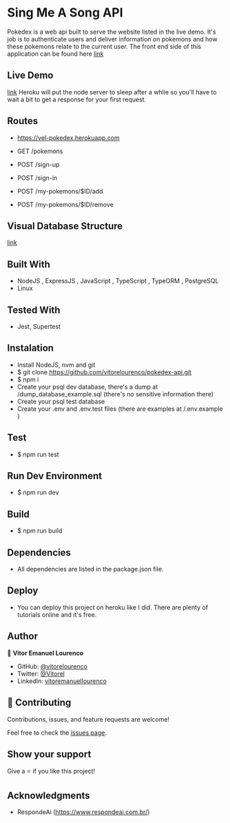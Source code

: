 # Sing Me A Song API

Pokedex is a web api built to serve the website listed in the live demo. It's job is to authenticate users and deliver information on pokemons and how these pokemons relate to the current user. The front end side of this application can be found here [link](https://github.com/vitorelourenco/pokedex-react)

## Live Demo
[link](https://pokedex-rose-six.vercel.app/)
Heroku will put the node server to sleep after a while so you'll have to wait a bit to get a response for your first request.

## Routes 
- https://vel-pokedex.herokuapp.com

- GET /pokemons

- POST /sign-up </br>
- POST /sign-in </br>
- POST /my-pokemons/$ID/add </br>
- POST /my-pokemons/$ID/remove </br>


## Visual Database Structure
[link](https://imgur.com/a/goSDjLP)

## Built With

- NodeJS , ExpressJS , JavaScript , TypeScript , TypeORM , PostgreSQL
- Linux

## Tested With

- Jest, Supertest

## Instalation
- Install NodeJS, nvm and git
- $ git clone https://github.com/vitorelourenco/pokedex-api.git
- $ npm i
- Create your psql dev database, there's a dump at /dump_database_example.sql (there's no sensitive information there)
- Create your psql test database
- Create your .env and .env.test files (there are examples at /.env.example )

## Test
- $ npm run test 

## Run Dev Environment
- $ npm run dev

## Build
- $ npm run build

## Dependencies
- All dependencies are listed in the package.json file.

## Deploy
- You can deploy this project on heroku like I did. There are plenty of tutorials online and it's free.

## Author

👤 **Vitor Emanuel Lourenco**

- GitHub: [@vitorelourenco](https://github.com/vitorelourenco)
- Twitter: [@Vitorel](https://twitter.com/Vitorel)
- LinkedIn: [vitoremanuellourenco](https://www.linkedin.com/in/vitoremanuellourenco/)

## 🤝 Contributing

Contributions, issues, and feature requests are welcome!

Feel free to check the [issues page](https://github.com/vitorelourenco/pokedex-api/issues).

## Show your support

Give a ⭐️ if you like this project!

## Acknowledgments

- RespondeAi (https://www.respondeai.com.br/)